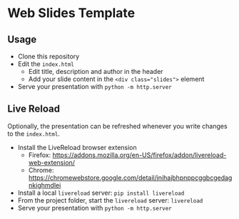 # Web Slides Template

## Usage
- Clone this repository
- Edit the `index.html`
  - Edit title, description and author in the header
  - Add your slide content in the `<div class="slides">` element
- Serve your presentation with `python -m http.server`

## Live Reload
Optionally, the presentation can be refreshed whenever you write changes to the `index.html`.

- Install the LiveReload browser extension
  - Firefox: https://addons.mozilla.org/en-US/firefox/addon/livereload-web-extension/
  - Chrome: https://chromewebstore.google.com/detail/jnihajbhpnppcggbcgedagnkighmdlei
- Install a local `livereload` server: `pip install livereload`
- From the project folder, start the `livereload` server: `livereload`
- Serve your presentation with `python -m http.server`
